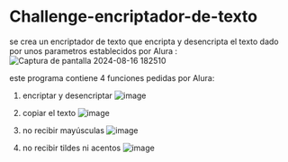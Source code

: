 # Challenge-encriptador-de-texto
  
se crea un encriptador de texto que encripta y desencripta el texto dado por unos parametros establecidos por Alura :
![Captura de pantalla 2024-08-16 182510](https://github.com/user-attachments/assets/b6666279-94d1-4abc-ab83-0abfa218b582)


este programa contiene 4 funciones pedidas por Alura:

1) encriptar y desencriptar ![image](https://github.com/user-attachments/assets/1a9991fa-c43f-4cd8-b9e6-2497a13aba26)

2) copiar el texto   ![image](https://github.com/user-attachments/assets/dd2ab223-8c97-4b27-b16c-a751c9a374de)

3) no recibir mayúsculas ![image](https://github.com/user-attachments/assets/ff94a83c-e25f-44f3-ac49-5c78830fe740)

4) no recibir tildes ni acentos ![image](https://github.com/user-attachments/assets/9ed023ce-51de-4f2f-9350-63f6be137592)



